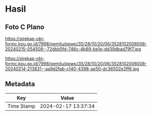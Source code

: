 # Hasil

## Foto C Plano

https://sirekap-obj-formc.kpu.go.id/7998/pemilu/ppwp/35/28/10/20/06/3528102006008-20240215-054508--72dbb5fd-746c-4b89-be1e-dd39dbad79f7.jpg

https://sirekap-obj-formc.kpu.go.id/7998/pemilu/ppwp/35/28/10/20/06/3528102006008-20240214-213831--aa9d2fab-c140-4398-ae50-dc36502e2ff6.jpg


## Metadata

| Key        | Value               |
| ---------- | ------------------- |
| Time Stamp | 2024-02-17 13:37:34 |




